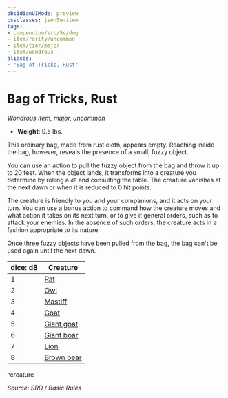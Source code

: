 ```yaml
---
obsidianUIMode: preview
cssclasses: json5e-item
tags:
- compendium/src/5e/dmg
- item/rarity/uncommon
- item/tier/major
- item/wondrous
aliases: 
- "Bag of Tricks, Rust"
---
```

# Bag of Tricks, Rust
*Wondrous Item, major, uncommon*  

- **Weight**: 0.5 lbs.

This ordinary bag, made from rust cloth, appears empty. Reaching inside the bag, however, reveals the presence of a small, fuzzy object.

You can use an action to pull the fuzzy object from the bag and throw it up to 20 feet. When the object lands, it transforms into a creature you determine by rolling a `d8` and consulting the table. The creature vanishes at the next dawn or when it is reduced to 0 hit points.

The creature is friendly to you and your companions, and it acts on your turn. You can use a bonus action to command how the creature moves and what action it takes on its next turn, or to give it general orders, such as to attack your enemies. In the absence of such orders, the creature acts in a fashion appropriate to its nature.

Once three fuzzy objects have been pulled from the bag, the bag can't be used again until the next dawn.

| dice: d8 | Creature |
|----------|----------|
| 1 | [Rat](compendium/bestiary/beast/rat.md) |
| 2 | [Owl](compendium/bestiary/beast/owl.md) |
| 3 | [Mastiff](compendium/bestiary/beast/mastiff.md) |
| 4 | [Goat](compendium/bestiary/beast/goat.md) |
| 5 | [Giant goat](compendium/bestiary/beast/giant-goat.md) |
| 6 | [Giant boar](compendium/bestiary/beast/giant-boar.md) |
| 7 | [Lion](compendium/bestiary/beast/lion.md) |
| 8 | [Brown bear](compendium/bestiary/beast/brown-bear.md) |
^creature

*Source: SRD / Basic Rules*